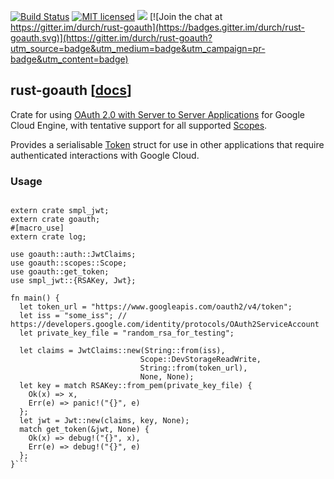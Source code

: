 [![Build Status](https://travis-ci.org/durch/rust-goauth.svg?branch=master)](https://travis-ci.org/durch/rust-goauth)
[![MIT licensed](https://img.shields.io/badge/license-MIT-blue.svg)](https://github.com/durch/rust-goauth/blob/master/LICENSE)
[![](http://meritbadge.herokuapp.com/rust-goauth)](https://crates.io/crates/rust-goauth)
[![Join the chat at https://gitter.im/durch/rust-goauth](https://badges.gitter.im/durch/rust-goauth.svg)](https://gitter.im/durch/rust-goauth?utm_source=badge&utm_medium=badge&utm_campaign=pr-badge&utm_content=badge)

## rust-goauth [[docs](https://durch.github.io/rust-goauth)]

Crate for using [OAuth 2.0 with Server to Server Applications](https://developers.google.com/identity/protocols/OAuth2ServiceAccount) for Google Cloud Engine, with tentative support for all supported [Scopes](https://durch.github.io/rust-goauth/goauth/scopes/enum.Scope.html).

Provides a serialisable [Token](https://durch.github.io/rust-goauth/goauth/auth/struct.Token.html) struct for use in other applications that require authenticated interactions with Google Cloud.

### Usage

```

extern crate smpl_jwt;
extern crate goauth;
#[macro_use]
extern crate log;

use goauth::auth::JwtClaims;
use goauth::scopes::Scope;
use goauth::get_token;
use smpl_jwt::{RSAKey, Jwt};

fn main() {
  let token_url = "https://www.googleapis.com/oauth2/v4/token";
  let iss = "some_iss"; // https://developers.google.com/identity/protocols/OAuth2ServiceAccount
  let private_key_file = "random_rsa_for_testing";

  let claims = JwtClaims::new(String::from(iss),
                             Scope::DevStorageReadWrite,
                             String::from(token_url),
                             None, None);
  let key = match RSAKey::from_pem(private_key_file) {
    Ok(x) => x,
    Err(e) => panic!("{}", e)
  };
  let jwt = Jwt::new(claims, key, None);
  match get_token(&jwt, None) {
    Ok(x) => debug!("{}", x),
    Err(e) => debug!("{}", e)
  };
}```
